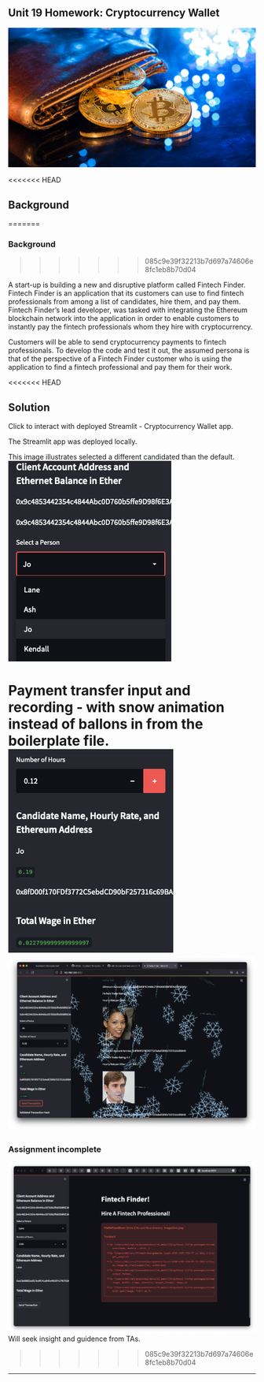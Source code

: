 ## Unit 19 Homework: Cryptocurrency Wallet

![An image shows a wallet with bitcoin.](Images/19-4-challenge-image.png)

<<<<<<< HEAD
## Background
=======
### Background
>>>>>>> 085c9e39f32213b7d697a74606e8fc1eb8b70d04

A start-up is building a new and disruptive platform called Fintech Finder. Fintech Finder is an application that its customers can use to find fintech professionals from among a list of candidates, hire them, and pay them. Fintech Finder’s lead developer, was tasked with integrating the Ethereum blockchain network into the application in order to enable customers to instantly pay the fintech professionals whom they hire with cryptocurrency.

Customers will be able to send cryptocurrency payments to fintech professionals. To develop the code and test it out, the assumed persona is that of the perspective of a Fintech Finder customer who is using the application to find a fintech professional and pay them for their work.

<<<<<<< HEAD
## Solution

Click to interact with deployed Streamlit - Cryptocurrency Wallet app.

The Streamlit app was deployed locally.

This image illustrates selected a different candidated than the default.  
![Image illustrates selected a different candidated than the default.](Images/001-alt-candidate.png)

Payment transfer input and recording - with snow animation instead of ballons in from the boilerplate file.  
![Payment transfer input and recording.](Images/002-eth-amt-input.png)  
![Snow animation instead of ballons in from the boilerplate file.](Images/003-snow.png)
=======
### Assignment incomplete
![An image shows the 'file not found error'](Images/fileNotFoundError.png)  
Will seek insight and guidence from TAs.
>>>>>>> 085c9e39f32213b7d697a74606e8fc1eb8b70d04

---
